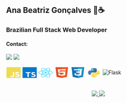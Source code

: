 ## Ana Beatriz Gonçalves 🌿☕
### Brazilian Full Stack Web Developer
#### <b>Contact:</b>
<div style="display: inline_block">
  <div>
    <a href = "anabiagn@gmail.com"><img src="https://img.shields.io/badge/-Gmail-%23333?style=for-the-badge&logo=gmail&logoColor=white" target="_blank"></a>
    <a href="https://www.linkedin.com/in/anabeatrizgn/" target="_blank"><img src="https://img.shields.io/badge/-LinkedIn-%230077B5?style=for-the-badge&logo=linkedin&logoColor=white" target="_blank"></a>
  </div>
  <div style="display: inline_block"><br>
     <img align="center" alt="Js" height="30" width="40" src="https://raw.githubusercontent.com/devicons/devicon/master/icons/javascript/javascript-plain.svg">
     <img align="center" alt="Ts" height="30" width="40" src="https://raw.githubusercontent.com/devicons/devicon/master/icons/typescript/typescript-plain.svg">
     <img align="center" alt="React" height="30" width="40" src="https://raw.githubusercontent.com/devicons/devicon/master/icons/react/react-original.svg">
     <img align="center" alt="HTML" height="30" width="40" src="https://raw.githubusercontent.com/devicons/devicon/master/icons/html5/html5-original.svg">
     <img align="center" alt="CSS" height="30" width="40" src="https://raw.githubusercontent.com/devicons/devicon/master/icons/css3/css3-original.svg">
     <img align="center" alt="Python" height="30" width="40" src="https://raw.githubusercontent.com/devicons/devicon/master/icons/python/python-original.svg">
     <img align="center" alt="Flask" height="30" width="40" src="https://cdn.jsdelivr.net/gh/devicons/devicon/icons/flask/flask-original.svg" />
  </div>
</div>
<br />
<br />
<div align="center">
  <a href="https://www.linkedin.com/in/anabeatrizgn/">
  <img height="180em" src="https://github-readme-stats.vercel.app/api?username=anabeatrizgn&show_icons=true&theme=graywhite&include_all_commits=true&count_private=true"/>
  <img height="180em" src="https://github-readme-stats.vercel.app/api/top-langs/?username=anabeatrizgn&layout=compact&langs_count=7&theme=dark"/>
</div>

